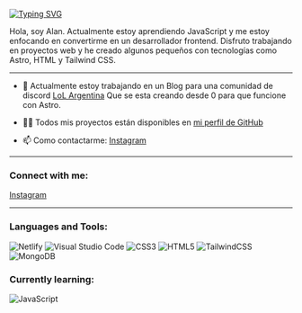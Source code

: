 [![Typing SVG](https://readme-typing-svg.demolab.com?font=Fira+Code&pause=1000&center=true&random=false&width=435&lines=Hola!+soy+1Pome)](https://git.io/typing-svg)

<p align="left">
    Hola, soy Alan. Actualmente estoy aprendiendo JavaScript y me estoy enfocando en convertirme en un desarrollador frontend. Disfruto trabajando en proyectos web y he creado algunos pequeños con tecnologías como Astro, HTML y Tailwind CSS.
</p>

 --- 

- 🔭 Actualmente estoy trabajando en un Blog para una comunidad de discord [LoL Argentina](https://github.com/1pome/lolargentina) Que se esta creando desde 0 para que funcione con Astro.

- 👨‍💻 Todos mis proyectos están disponibles en [mi perfil de GitHub](https://github.com/1pome)

- 📫 Como contactarme: [Instagram](https://www.instagram.com/1pomee/)

 --- 

<h3 align="left">Connect with me:</h3>

[Instagram](https://www.instagram.com/1pomee/)

 --- 

<h3 align="left">Languages and Tools:</h3>

 ![Netlify](https://img.shields.io/badge/netlify-%23000000.svg?style=for-the-badge&logo=netlify&logoColor=#00C7B7) ![Visual Studio Code](https://img.shields.io/badge/Visual%20Studio%20Code-0078d7.svg?style=for-the-badge&logo=visual-studio-code&logoColor=white) ![CSS3](https://img.shields.io/badge/css3-%231572B6.svg?style=for-the-badge&logo=css3&logoColor=white) ![HTML5](https://img.shields.io/badge/html5-%23E34F26.svg?style=for-the-badge&logo=html5&logoColor=white) ![TailwindCSS](https://img.shields.io/badge/tailwindcss-%2338B2AC.svg?style=for-the-badge&logo=tailwind-css&logoColor=white) ![MongoDB](https://img.shields.io/badge/MongoDB-%234ea94b.svg?style=for-the-badge&logo=mongodb&logoColor=white) 

<h3 align="left">Currently learning:</h3>

![JavaScript](https://img.shields.io/badge/javascript-%23323330.svg?style=for-the-badge&logo=javascript&logoColor=%23F7DF1E)

